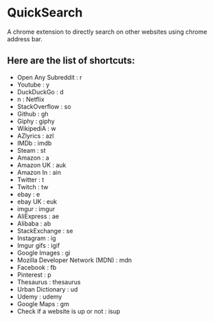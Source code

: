 # QuickSearch
A chrome extension to directly search on other websites using chrome address bar.

## Here are the list of shortcuts:

- Open Any Subreddit : r
- Youtube : y 
- DuckDuckGo : d 
- n : Netflix
- StackOverflow : so
- Github : gh
- Giphy : giphy
- WikipediA : w
- AZlyrics : azl
- IMDb : imdb
- Steam : st
- Amazon : a 
- Amazon UK : auk
- Amazon In : ain
- Twitter : t
- Twitch : tw
- ebay : e 
- ebay UK : euk
- imgur : imgur
- AliExpress : ae
- Alibaba : ab
- StackExchange : se
- Instagram : ig
- Imgur gifs : igif
- Google Images : gi
- Mozilla Developer Network (MDN) : mdn
- Facebook : fb
- Pinterest : p
- Thesaurus : thesaurus
- Urban Dictionary : ud
- Udemy : udemy
- Google Maps : gm
- Check if a website is up or not : isup
